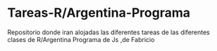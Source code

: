# Tareas-R/Argentina-Programa
 Repositorio donde iran alojadas las diferentes tareas de las diferentes clases de R/Argentina Programa de Js ,de Fabricio 

